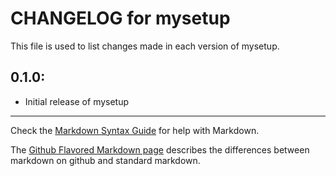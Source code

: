 # CHANGELOG for mysetup

This file is used to list changes made in each version of mysetup.

## 0.1.0:

* Initial release of mysetup

- - -
Check the [Markdown Syntax Guide](http://daringfireball.net/projects/markdown/syntax) for help with Markdown.

The [Github Flavored Markdown page](http://github.github.com/github-flavored-markdown/) describes the differences between markdown on github and standard markdown.
